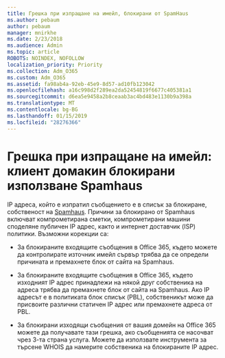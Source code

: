 ```yaml
---
title: Грешка при изпращане на имейл, блокирани от SpamHaus
ms.author: pebaum
author: pebaum
manager: mnirkhe
ms.date: 2/23/2018
ms.audience: Admin
ms.topic: article
ROBOTS: NOINDEX, NOFOLLOW
localization_priority: Priority
ms.collection: Adm_O365
ms.custom: Adm_O365
ms.assetid: fa98ab4a-92eb-45e9-8d57-ad10fb123042
ms.openlocfilehash: a16c998d2f289ea2da52454819f6677c405381a1
ms.sourcegitcommit: d6ea5e9458a2b8ceaab3ac4bd483e1130b9a398a
ms.translationtype: MT
ms.contentlocale: bg-BG
ms.lasthandoff: 01/15/2019
ms.locfileid: "28276366"
---
```

# <a name="error-sending-email-client-host-blocked-using-spamhaus"></a>Грешка при изпращане на имейл: клиент домакин блокирани използване Spamhaus

IP адреса, който е изпратил съобщението е в списък за блокиране, собственост на [Spamhaus](https://go.microsoft.com/fwlink/p/?linkid=123245). Причини за блокирано от Spamhaus включват компрометирана сметки, компрометирани машини споделяне публичен IP адрес, както и интернет доставчик (ISP) политики. Възможни корекции са:
  
- За блокираните входящите съобщения в Office 365, където можете да контролирате източник имейл сървър трябва да се определи причината и премахнете блок от сайта на Spamhaus.
    
- За блокираните входящите съобщения в Office 365, където изходният IP адрес принадлежи на някой друг собственика на адреса трябва да премахнете блок от сайта на Spamhaus. Ако IP адресът е в политиката блок списък (PBL), собственикът може да присвоите различни статичен IP адрес или премахнете адреса от PBL.
    
- За блокирани изходящи съобщения от вашия домейн на Office 365 можете да получавате тази грешка, ако съобщенията се насочват чрез 3-та страна услуга. Можете да използвате инструмента за търсене WHOIS да намерите собственика на блокираните IP адрес.
    


